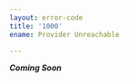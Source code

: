 ```yaml
---
layout: error-code
title: '1000'
ename: Provider Unreachable

---
```


***Coming Soon***

<div>
  <!--
    ## Review the Meta Data & Stack Trace
    - meta data for the sequence
    - stack-trace

    ## Check the Network
    This error may be caused by Nanobox's inability to connect to the server on your hosting provider. To check network connectivity, try the following.

    ### Console into a Component on the Server
    Run the following console command to attempt to console into a component running on the affected server.

    ```bash
    # Attempt to open a console using the nanobox cli
    nanobox console component.id
    ```

    ### Ping the IP of the machine
    Another way to check connectivity is to attempt to ping the affected server. The IP to ping is included in the meta data of the error.

    ```bash
    ping <machine IP>
    ```

    ### Check with Your Provider
    If you're unable to successfully console into or ping the server, check with your hosting provider. They should be able to tell you if the server is up, down, or affected by an outage.
  -->
</div>
